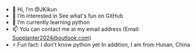 - 👋 Hi, I’m @JKikun
- 👀 I’m interested in See what's fun on GitHub
- 🌱 I’m currently learning python
- 📫 You can contact me at my email address (Email: Supplanter2024@outlook.com)
- ⚡ Fun fact: I don't know python yet
In addition, I am from Hunan, China
<!---
JKikun/JKikun is a ✨ special ✨ repository because its `README.md` (this file) appears on your GitHub profile.
You can click the Preview link to take a look at your changes.
--->
